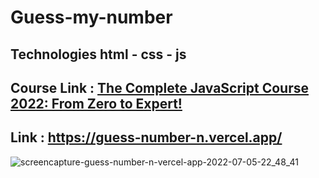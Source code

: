 # Guess-my-number
## Technologies html - css - js
## Course Link : <a href="https://www.udemy.com/course/the-complete-javascript-course/" targe="_blank">The Complete JavaScript Course 2022: From Zero to Expert!</a>
## Link : https://guess-number-n.vercel.app/
![screencapture-guess-number-n-vercel-app-2022-07-05-22_48_41](https://user-images.githubusercontent.com/61599746/177413881-74027679-c71d-4621-ba63-162a75350b0d.jpg)
